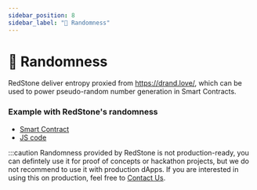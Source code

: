 ```yaml
---
sidebar_position: 8
sidebar_label: "🎲 Randomness"
---
```


# 🎲 Randomness

RedStone deliver entropy proxied from https://drand.love/, which can be used to power pseudo-random number generation in Smart Contracts.

### Example with RedStone's randomness

- [Smart Contract](https://github.com/redstone-finance/redstone-evm-connector-examples/blob/main/contracts/example-pseudo-random.sol)
- [JS code](https://github.com/redstone-finance/redstone-evm-connector-examples/blob/main/test/example-pseudo-random.test.js)

:::caution
Randomness provided by RedStone is not production-ready, you can defintely use it for proof of concepts or hackathon projects, but we do not recommend to use it with production dApps. If you are interested in using this on production, feel free to [Contact Us](http://redstone.finance/discord).

